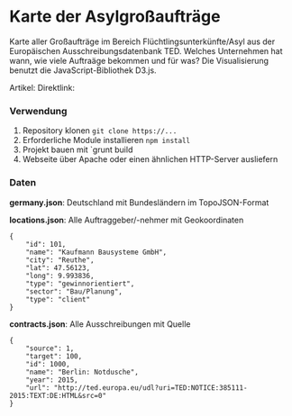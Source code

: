 # Karte der Asylgroßaufträge
Karte aller Großaufträge im Bereich Flüchtlingsunterkünfte/Asyl aus der Europäischen Ausschreibungsdatenbank TED. Welches Unternehmen hat wann, wie viele Auftraäge bekommen und für was? Die Visualisierung benutzt die JavaScript-Bibliothek D3.js.

Artikel:
Direktlink:

### Verwendung
1. Repository klonen `git clone https://...`
2. Erforderliche Module installieren `npm install`
3. Projekt bauen mit `grunt build
4. Webseite über Apache oder einen ähnlichen HTTP-Server ausliefern

### Daten
**germany.json**: Deutschland mit Bundesländern im TopoJSON-Format

**locations.json**: Alle Auftraggeber/-nehmer mit Geokoordinaten
```
{
    "id": 101,
    "name": "Kaufmann Bausysteme GmbH",
    "city": "Reuthe",
    "lat": 47.56123,
    "long": 9.993836,
    "type": "gewinnorientiert",
    "sector": "Bau/Planung",
    "type": "client"
}

```

**contracts.json**: Alle Ausschreibungen mit Quelle
```
{
    "source": 1,
    "target": 100,
    "id": 1000,
    "name": "Berlin: Notdusche",
    "year": 2015,
    "url": "http://ted.europa.eu/udl?uri=TED:NOTICE:385111-2015:TEXT:DE:HTML&src=0"
}
```
